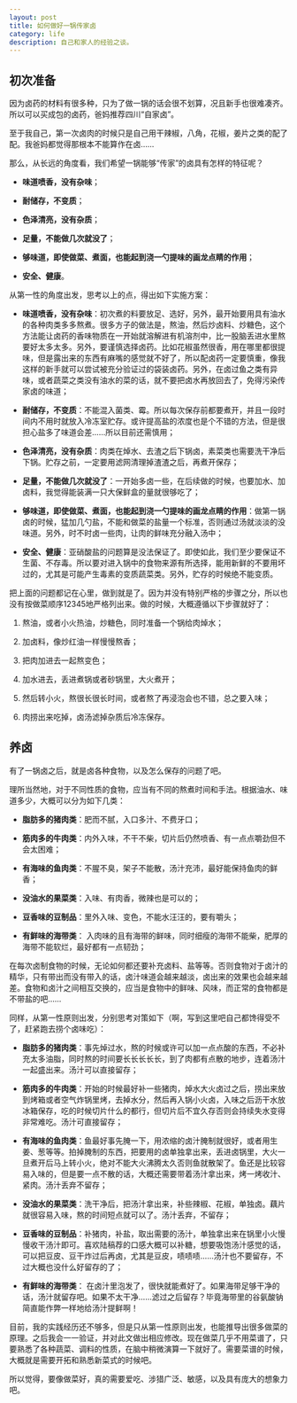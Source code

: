 ```yaml
---
layout: post
title: 如何做好一锅传家卤
category: life
description: 自己和家人的经验之谈。
---
```

初次准备
-------------

因为卤药的材料有很多种，只为了做一锅的话会很不划算，况且新手也很难凑齐。所以可以买成包的卤药，爸妈推荐四川“自家卤”。

至于我自己，第一次卤肉的时候只是自己用干辣椒，八角，花椒，姜片之类的配了配。我爸妈都觉得那根本不能算作在卤……

那么，从长远的角度看，我们希望一锅能够“传家”的卤具有怎样的特征呢？

- **味道喷香，没有杂味**；

- **耐储存，不变质**；

- **色泽清亮，没有杂质**；

- **足量，不能做几次就没了**；

- **够味道，即使做菜、煮面，也能起到浇一勺提味的画龙点睛的作用**；

- **安全、健康**。

从第一性的角度出发，思考以上的点，得出如下实施方案：

- **味道喷香，没有杂味**：初次煮的料要放足、选好，另外，最开始要用具有油水的各种肉类多多熬煮。很多方子的做法是，熬油，然后炒卤料、炒糖色，这个方法能让卤药的香味物质在一开始就溶解进有机溶剂中，比一股脑丢进水里熬要好太多太多。另外，要谨慎选择卤药。比如花椒虽然很香，用在哪里都很提味，但是露出来的东西有麻嘴的感觉就不好了，所以配卤药一定要慎重，像我这样的新手就可以尝试被充分验证过的袋装卤药。另外，在卤过鱼之类有异味，或者蔬菜之类没有油水的菜的话，就不要把卤水再放回去了，免得污染传家卤的味道；

- **耐储存，不变质**：不能混入菌类、霉。所以每次保存前都要煮开，并且一段时间内不用时就放入冷冻室贮存。或许提高盐的浓度也是个不错的方法，但是很担心盐多了味道会差......所以目前还需慎用；

- **色泽清亮，没有杂质**：肉类在焯水、去渣之后下锅卤，素菜类也需要洗干净后下锅。贮存之前，一定要用滤网清理掉渣渣之后，再煮开保存；

- **足量，不能做几次就没了**：一开始多卤一些，在后续做的时候，也要加水、加卤料，我觉得能装满一只大保鲜盒的量就很够吃了；

- **够味道，即使做菜、煮面，也能起到浇一勺提味的画龙点睛的作用**：做第一锅卤的时候，猛加几勺盐，不能和做菜的盐量一个标准，否则通过汤就淡淡的没味道。另外，时不时卤一些肉，让肉的鲜味充分融入汤中；

- **安全、健康**：亚硝酸盐的问题算是没法保证了。即使如此，我们至少要保证不生菌、不存毒。所以要对进入锅中的食物来源有所选择，能用新鲜的不要用坏过的，尤其是可能产生毒素的变质蔬菜类。另外，贮存的时候绝不能变质。

把上面的问题都记在心里，做到就是了。因为并没有特别严格的步骤之分，所以也没有按做菜顺序12345地严格列出来。做的时候，大概遵循以下步骤就好了：

1. 熬油，或者小火热油，炒糖色，同时准备一个锅给肉焯水；

2. 加卤料，像炒红油一样慢慢熬香；

3. 把肉加进去一起熬变色；

4. 加水进去，丢进煮锅或者砂锅里，大火煮开；

5. 然后转小火，熬很长很长时间，或者熬了再浸泡会也不错，总之要入味；

6. 肉捞出来吃掉，卤汤滤掉杂质后冷冻保存。

养卤
-------------

有了一锅卤之后，就是卤各种食物，以及怎么保存的问题了吧。

理所当然地，对于不同性质的食物，应当有不同的熬煮时间和手法。根据油水、味道多少，大概可以分为如下几类：

- **脂肪多的猪肉类**：肥而不腻，入口多汁、不费牙口；

- **筋肉多的牛肉类**：内外入味，不干不柴，切片后仍然喷香、有一点点嚼劲但不会太困难；

- **有海味的鱼肉类**：不腥不臭，架子不能散，汤汁充沛，最好能保持鱼肉的鲜香；

- **没油水的果菜类**：入味、有肉香，微辣也是可以的；

- **豆香味的豆制品**：里外入味、变色，不能水汪汪的，要有嚼头；

- **有鲜味的海带类**： 入肉味的且有海带的鲜味，同时细瘦的海带不能柴，肥厚的海带不能软烂，最好都有一点韧劲；

在每次卤制食物的时候，无论如何都还要补充卤料、盐等等。否则食物对于卤汁的精华，只有带出而没有带入的话，卤汁味道会越来越淡，卤出来的效果也会越来越差。食物和卤汁之间相互交换的，应当是食物中的鲜味、风味，而正常的食物都是不带盐的吧……

同样，从第一性原则出发，分别思考对策如下（啊，写到这里吧自己都馋得受不了，赶紧跑去捞个卤味吃）：

- **脂肪多的猪肉类**：事先焯过水，熬的时候或许可以加一点点酸的东西，不必补充太多油脂，同时熬的时间要长长长长长，到了肉都有点散的地步，连着汤汁一起盛出来。汤汁可以直接留存；

- **筋肉多的牛肉类**：开始的时候最好补一些猪肉，焯水大火卤过之后，捞出来放到烤箱或者空气炸锅里烤，去掉水分，然后再入锅小火卤，入味之后沥干水放冰箱保存，吃的时候切片什么的都行，但切片后不宜久存否则会持续失水变得非常难吃。汤汁可直接留存；

- **有海味的鱼肉类**：鱼最好事先腌一下，用浓缩的卤汁腌制就很好，或者用生姜、葱等等。拍掉腌制的东西，把要用的卤单独拿出来，丢进卤锅里，大火一旦煮开后马上转小火，绝对不能大火沸腾太久否则鱼就散架了。鱼还是比较容易入味的，但是要一点不散的话，大概还需要带着汤汁拿出来，烤一烤收汁、紧肉。汤汁丢弃不留存；

- **没油水的果菜类**：洗干净后，把汤汁拿出来，补些辣椒、花椒，单独卤。藕片就很容易入味，熬的时间短点就可以了。汤汁丢弃，不留存；

- **豆香味的豆制品**：补猪肉，补盐，取出需要的汤汁，单独拿出来在锅里小火慢慢收干汤汁即可。喜欢陆稿荐的口感大概可以补糖，想要吸饱汤汁感觉的话，可以把豆皮、豆干炸过后再卤，尤其是豆皮，啧啧啧……汤汁也不要留存，不过大概也没什么好留存的了；

- **有鲜味的海带类**： 在卤汁里泡发了，很快就能煮好了。如果海带足够干净的话，汤汁就留存吧。如果不太干净……滤过之后留存？毕竟海带里的谷氨酸钠简直能作弊一样地给汤汁提鲜啊！

目前，我的实践经历还不够多，但是只从第一性原则出发，也能推导出很多做菜的原理。之后我会一一验证，并对此文做出相应修改。现在做菜几乎不用菜谱了，只要熟悉了各种蔬菜、调料的性质，在脑中稍微演算一下就好了。需要菜谱的时候，大概就是需要开拓和熟悉新菜式的时候吧。

所以觉得，要像做菜好，真的需要爱吃、涉猎广泛、敏感，以及具有庞大的想象力吧。